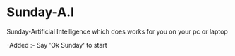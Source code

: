 # Sunday-A.I
Sunday-Artificial Intelligence which does works for you on your pc or laptop

-Added :-
 Say 'Ok Sunday' to start
